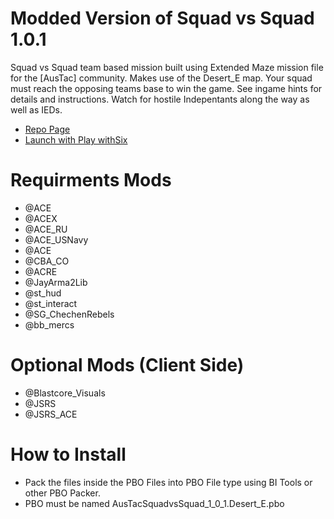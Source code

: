 # Modded Version of Squad vs Squad 1.0.1

Squad vs Squad team based mission built using Extended Maze mission file for the [AusTac] community. Makes use of the Desert_E map. Your squad must reach the opposing teams base to win the game. See ingame hints for details and instructions. Watch for hostile Indepentants along the way as well as IEDs.

- <a href="http://sync.seakecommerce.com/Bennith_AusTac/Mods_for_Squad_vs_Squad_Mission/">Repo Page</a>
- <a href="http://sync.seakecommerce.com/Bennith_AusTac/Mods_for_Squad_vs_Squad_Mission/default.yml">Launch with Play withSix</a>

# Requirments Mods
- @ACE
- @ACEX
- @ACE_RU
- @ACE_USNavy
- @ACE
- @CBA_CO
- @ACRE
- @JayArma2Lib
- @st_hud
- @st_interact
- @SG_ChechenRebels
- @bb_mercs

# Optional Mods (Client Side)
- @Blastcore_Visuals
- @JSRS
- @JSRS_ACE

# How to Install
- Pack the files inside the PBO Files into PBO File type using BI Tools or other PBO Packer.
- PBO must be named AusTacSquadvsSquad_1_0_1.Desert_E.pbo


